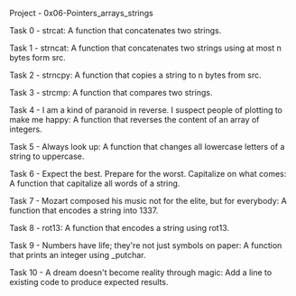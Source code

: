 Project - 0x06-Pointers_arrays_strings

Task 0 - strcat: A function that concatenates two strings.

Task 1 - strncat: A function that concatenates two strings using at most n bytes form src.

Task 2 - strncpy: A function that copies a string to n bytes from src.

Task 3 - strcmp: A function that compares two strings.

Task 4 - I am a kind of paranoid in reverse. I suspect people of plotting to make me happy: A function that reverses the content of an array of integers.

Task 5 - Always look up: A function that changes all lowercase letters of a string to uppercase.

Task 6 - Expect the best. Prepare for the worst. Capitalize on what comes: A function that capitalize all words of a string.

Task 7 - Mozart composed his music not for the elite, but for everybody: A function that encodes a string into 1337.

Task 8 - rot13: A function that encodes a string using rot13.

Task 9 - Numbers have life; they're not just symbols on paper: A function that prints an integer using _putchar.

Task 10 - A dream doesn't become reality through magic: Add a line to existing code to produce expected results.
